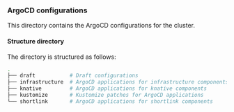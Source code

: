 ### ArgoCD configurations

This directory contains the ArgoCD configurations for the cluster.

#### Structure directory

The directory is structured as follows:

```bash
.
├── draft           # Draft configurations
├── infrastructure  # ArgoCD applications for infrastructure components
├── knative         # ArgoCD applications for knative components
├── kustomize       # Kustomize patches for ArgoCD applications
└── shortlink       # ArgoCD applications for shortlink components
```
